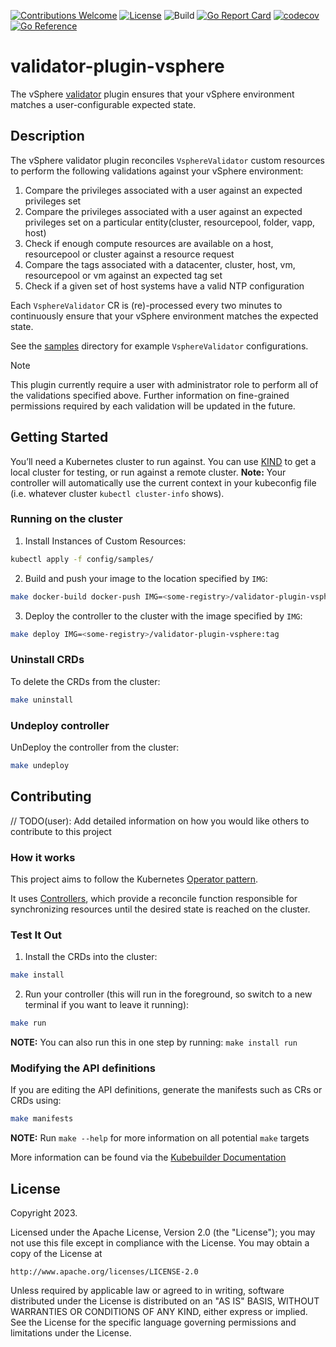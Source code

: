 [![Contributions Welcome](https://img.shields.io/badge/contributions-welcome-brightgreen.svg?style=flat)](https://github.com/spectrocloud-labs/validator-plugin-vsphere/issues)
[![License](https://img.shields.io/badge/License-Apache%202.0-blue.svg)](https://opensource.org/licenses/Apache-2.0)
![Build](https://github.com/spectrocloud-labs/validator-plugin-vsphere/actions/workflows/build_container.yaml/badge.svg)
[![Go Report Card](https://goreportcard.com/badge/github.com/spectrocloud-labs/validator-plugin-vsphere)](https://goreportcard.com/report/github.com/spectrocloud-labs/validator-plugin-vsphere)
[![codecov](https://codecov.io/gh/spectrocloud-labs/validator-plugin-vsphere/graph/badge.svg?token=QHR08U8SEQ)](https://codecov.io/gh/spectrocloud-labs/validator-plugin-vsphere)
[![Go Reference](https://pkg.go.dev/badge/github.com/spectrocloud-labs/validator-plugin-vsphere.svg)](https://pkg.go.dev/github.com/spectrocloud-labs/validator-plugin-vsphere)

# validator-plugin-vsphere
The vSphere [validator](https://github.com/spectrocloud-labs/validator) plugin ensures that your vSphere environment matches a user-configurable expected state.

## Description
The vSphere validator plugin reconciles `VsphereValidator` custom resources to perform the following validations against your vSphere environment:

1. Compare the privileges associated with a user against an expected privileges set
2. Compare the privileges associated with a user against an expected privileges set on a particular entity(cluster, resourcepool, folder, vapp, host)
3. Check if enough compute resources are available on a host, resourcepool or cluster against a resource request
4. Compare the tags associated with a datacenter, cluster, host, vm, resourcepool or vm against an expected tag set
5. Check if a given set of host systems have a valid NTP configuration

Each `VsphereValidator` CR is (re)-processed every two minutes to continuously ensure that your vSphere environment matches the expected state.

See the [samples](https://github.com/spectrocloud-labs/validator-plugin-vsphere/tree/main/config/samples) directory for example `VsphereValidator` configurations.

> [!NOTE]
> This plugin currently require a user with administrator role to perform all of the validations specified above. Further information on fine-grained permissions required by each validation will be updated in the future.

## Getting Started
You’ll need a Kubernetes cluster to run against. You can use [KIND](https://sigs.k8s.io/kind) to get a local cluster for testing, or run against a remote cluster.
**Note:** Your controller will automatically use the current context in your kubeconfig file (i.e. whatever cluster `kubectl cluster-info` shows).

### Running on the cluster
1. Install Instances of Custom Resources:

```sh
kubectl apply -f config/samples/
```

2. Build and push your image to the location specified by `IMG`:

```sh
make docker-build docker-push IMG=<some-registry>/validator-plugin-vsphere:tag
```

3. Deploy the controller to the cluster with the image specified by `IMG`:

```sh
make deploy IMG=<some-registry>/validator-plugin-vsphere:tag
```

### Uninstall CRDs
To delete the CRDs from the cluster:

```sh
make uninstall
```

### Undeploy controller
UnDeploy the controller from the cluster:

```sh
make undeploy
```

## Contributing
// TODO(user): Add detailed information on how you would like others to contribute to this project

### How it works
This project aims to follow the Kubernetes [Operator pattern](https://kubernetes.io/docs/concepts/extend-kubernetes/operator/).

It uses [Controllers](https://kubernetes.io/docs/concepts/architecture/controller/),
which provide a reconcile function responsible for synchronizing resources until the desired state is reached on the cluster.

### Test It Out
1. Install the CRDs into the cluster:

```sh
make install
```

2. Run your controller (this will run in the foreground, so switch to a new terminal if you want to leave it running):

```sh
make run
```

**NOTE:** You can also run this in one step by running: `make install run`

### Modifying the API definitions
If you are editing the API definitions, generate the manifests such as CRs or CRDs using:

```sh
make manifests
```

**NOTE:** Run `make --help` for more information on all potential `make` targets

More information can be found via the [Kubebuilder Documentation](https://book.kubebuilder.io/introduction.html)

## License

Copyright 2023.

Licensed under the Apache License, Version 2.0 (the "License");
you may not use this file except in compliance with the License.
You may obtain a copy of the License at

    http://www.apache.org/licenses/LICENSE-2.0

Unless required by applicable law or agreed to in writing, software
distributed under the License is distributed on an "AS IS" BASIS,
WITHOUT WARRANTIES OR CONDITIONS OF ANY KIND, either express or implied.
See the License for the specific language governing permissions and
limitations under the License.

